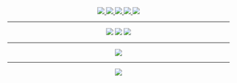 <div style="display: inline_block" align="center">
    <a href="https://www.reddit.com/user/King_Hector">
        <img src="https://img.shields.io/badge/Reddit-%23FF4500.svg?style=for-the-badge&logo=Reddit&logoColor=white">
    </a>
    <a href="https://steamcommunity.com/profiles/76561198300452418/">
        <img src="https://img.shields.io/badge/steam-%23000000.svg?style=for-the-badge&logo=steam&logoColor=white">
    </a>
    <a href="https://github.com/kinghector">
        <img src="https://img.shields.io/badge/GitHub-100000?style=for-the-badge&logo=github&logoColor=white">
    </a>
    <a href="https://www.twitch.tv/king_hector">
        <img src="https://img.shields.io/badge/<handle>-%239146FF.svg?style=for-the-badge&logo=Twitch&logoColor=white">
    </a>
    <a href="https://twitter.com/KingHec25850851">
        <img src="https://img.shields.io/badge/<handle>-%231DA1F2.svg?style=for-the-badge&logo=Twitter&logoColor=white">
    </a>
</div>

---

<p align="center">
    <img src="https://img.shields.io/badge/java-%23ED8B00.svg?style=for-the-badge&logo=java&logoColor=white" />
    <img src="https://img.shields.io/badge/javascript-%23323330.svg?style=for-the-badge&logo=javascript&logoColor=%23F7DF1E" />
    <img src="https://img.shields.io/badge/c%23-%23239120.svg?style=for-the-badge&logo=c-sharp&logoColor=white" />
</p>    
  
---

<p align="center">
    <img src="https://github-readme-streak-stats.herokuapp.com?user=KingHector&theme=github-dark&hide_border=true&date_format=M%20j%5B%2C%20Y%5D&background=DD272700&currStreakNum=B0B0B0&sideNums=B0B0B0&currStreakLabel=B0B0B0&sideLabels=B0B0B0" />
</p>

---

<p align="center">
    <img src="https://i.imgur.com/Aa8mB8H.gif" />
</p> 
